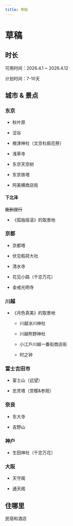 ```yaml
---
title: 草稿
---
```


# 草稿

## 时长

可用时间：2026.4.1 ~ 2026.4.12

计划时间：7-10天

## 城市 & 景点

### 东京

- 秋叶原

- 涩谷

- 根津神社（文京杜鹃花祭）

- 浅草寺

- 东京天空树

- 东京铁塔

- 阿美横商店街

#### 下北泽

~~能到就行~~

- 《孤独摇滚》的取景地

### 京都

- 京都塔

- 伏见稻荷大社

- 清水寺

- 花见小路（千恋万花）

- 金戒光明寺

### 川越

- 《月色真美》的取景地

    - 川越冰川神社

    - 川越熊野神社

    - 小江戶川越一番街商店街

    - 时之钟

### 富士吉田市

- 富士山（远望）

- 忠灵塔（赏樱&参观）

### 奈良

- 东大寺

- 吉野山

### 神户

- 生田神社（千恋万花）

### 大阪

- 天守阁

- 通天阁

## 住哪里

民宿和酒店
